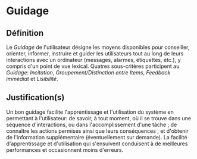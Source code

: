 # Guidage

## Définition

Le *Guidage* de l'utilisateur désigne les moyens disponibles pour conseiller, orienter, informer, instruire et guider les utilisateurs tout au long de leurs interactions avec un ordinateur (messages, alarmes, étiquettes, etc.), y compris d'un point de vue lexical.
Quatres sous-critères participent au *Guidage*: *Incitation*, *Groupement/Distinction entre Items*, *Feedback immédiat* et *Lisibilité*.

## Justification(s)

Un bon guidage facilite l'apprentissage et l'utilisation du système en permettant à l'utilisateur: de savoir, à tout moment, où il se trouve dans une séquence d'interactions, ou dans l'accomplissement d'une tâche ; de connaître les actions permises ainsi que leurs conséquences ; et d'obtenir de l'information supplémentaire (éventuellement sur demande). La facilité d'apprentissage et d'utilisation qui s'ensuivent conduisent à de meilleures performances et occasionnent moins d'erreurs.

